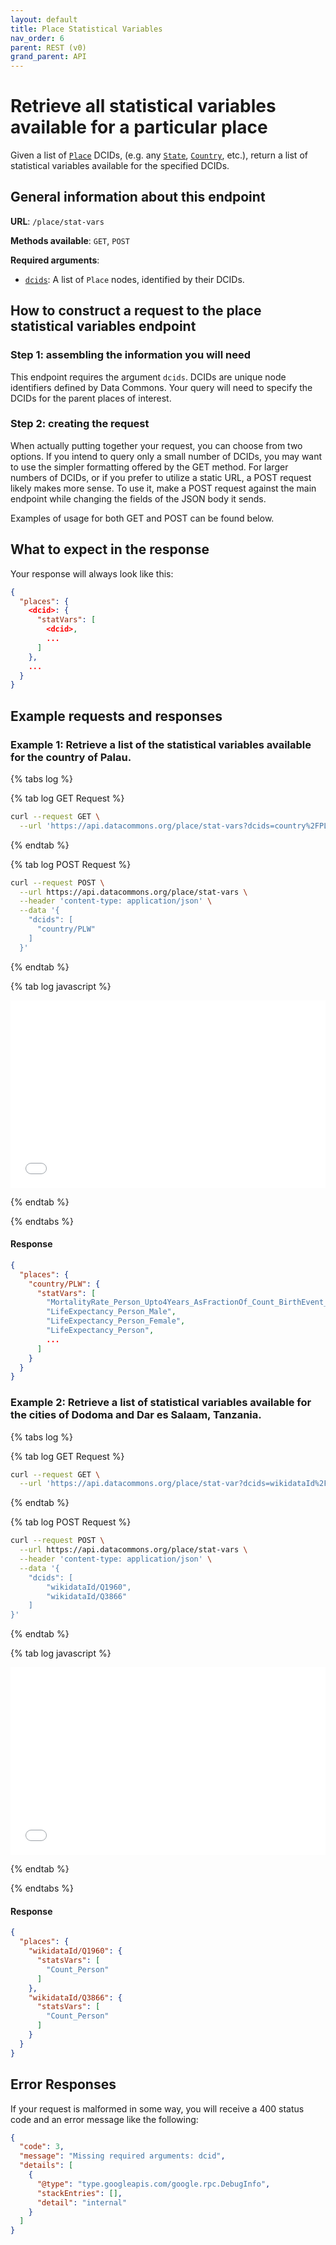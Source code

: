 ```yaml
---
layout: default
title: Place Statistical Variables
nav_order: 6
parent: REST (v0)
grand_parent: API
---
```


# Retrieve all statistical variables available for a particular place

Given a list of [`Place`](https://datacommons.org/browser/Place) DCIDs,
(e.g. any [`State`](https://datacommons.org/browser/State), [`Country`](https://datacommons.org/browser/Country), etc.), return a list of statistical variables available for the specified DCIDs.

## General information about this endpoint

**URL**: `/place/stat-vars`

**Methods available**: `GET`, `POST`

**Required arguments**:

*   [`dcids`](/glossary.html): A list of `Place` nodes, identified by their DCIDs.

## How to construct a request to the place statistical variables endpoint

### Step 1: assembling the information you will need

This endpoint requires the argument `dcids`. DCIDs are unique node identifiers defined by Data Commons. Your query will need to specify the DCIDs for the parent places of interest.

### Step 2: creating the request

When actually putting together your request, you can choose from two options. If you intend to query only a small number of DCIDs, you may want to use the simpler formatting offered by the GET method. For larger numbers of DCIDs, or if you prefer to utilize a static URL, a POST request likely makes more sense. To use it, make a POST request against the main endpoint while changing the fields of the JSON body it sends.

Examples of usage for both GET and POST can be found below.

## What to expect in the response

Your response will always look like this:

```json
{
  "places": {
    <dcid>: {
      "statVars": [
        <dcid>,
        ...
      ]
    },
    ...
  }
}
```

## Example requests and responses

### Example 1: Retrieve a list of the statistical variables available for the country of Palau.

<div>

{% tabs log %}

{% tab log GET Request %}

```bash
curl --request GET \
  --url 'https://api.datacommons.org/place/stat-vars?dcids=country%2FPLW'
```

{% endtab %}

{% tab log POST Request %}

```bash
curl --request POST \
  --url https://api.datacommons.org/place/stat-vars \
  --header 'content-type: application/json' \
  --data '{
    "dcids": [
      "country/PLW"
    ]
  }'
```

{% endtab %}

{% tab log javascript %}

<iframe width="100%" height="300" src="//jsfiddle.net/datacommonsorg/7dLstpav/7/embedded/" allowfullscreen="allowfullscreen" allowpaymentrequest frameborder="0"></iframe>

{% endtab %}

{% endtabs %}

<script src="/assets/js/tabs.js"></script>
</div>

#### Response

```json
{
  "places": {
    "country/PLW": {
      "statVars": [
        "MortalityRate_Person_Upto4Years_AsFractionOf_Count_BirthEvent_LiveBirth",
        "LifeExpectancy_Person_Male",
        "LifeExpectancy_Person_Female",
        "LifeExpectancy_Person",
        ...
      ]
    }
  }
}
```

### Example 2: Retrieve a list of statistical variables available for the cities of Dodoma and Dar es Salaam, Tanzania.

<div>

{% tabs log %}

{% tab log GET Request %}

```bash
curl --request GET \
  --url 'https://api.datacommons.org/place/stat-var?dcids=wikidataId%2FQ1960&dcids=wikidataId%2FQ3866'
```

{% endtab %}

{% tab log POST Request %}

```bash
curl --request POST \
  --url https://api.datacommons.org/place/stat-vars \
  --header 'content-type: application/json' \
  --data '{
	"dcids": [
		"wikidataId/Q1960",
		"wikidataId/Q3866"
	]
}'
```

{% endtab %}

{% tab log javascript %}

<iframe width="100%" height="300" src="//jsfiddle.net/datacommonsorg/gfc0a7d5/6/embedded/" allowfullscreen="allowfullscreen" allowpaymentrequest frameborder="0"></iframe>

{% endtab %}

{% endtabs %}

</div>

#### Response

```json
{
  "places": {
    "wikidataId/Q1960": {
      "statsVars": [
        "Count_Person"
      ]
    },
    "wikidataId/Q3866": {
      "statsVars": [
        "Count_Person"
      ]
    }
  }
}
```

## Error Responses

If your request is malformed in some way, you will receive a 400 status code and an error message like the following:

```json
{
  "code": 3,
  "message": "Missing required arguments: dcid",
  "details": [
    {
      "@type": "type.googleapis.com/google.rpc.DebugInfo",
      "stackEntries": [],
      "detail": "internal"
    }
  ]
}
```